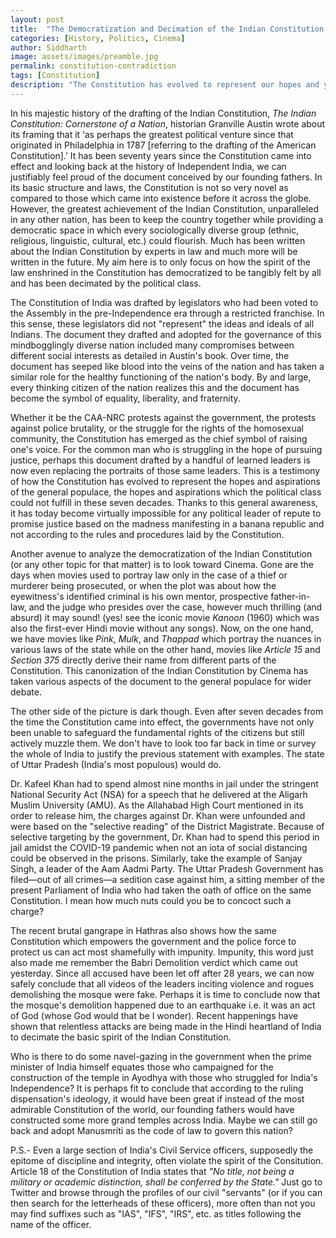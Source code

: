 ```yaml
---
layout: post
title:  "The Democratization and Decimation of the Indian Constitution: A Contradiction"
categories: [History, Politics, Cinema]
author: Siddharth
image: assets/images/preamble.jpg
permalink: constitution-contradiction
tags: [Constitution]
description: "The Constitution has evolved to represent our hopes and yet its spirit is being decimated."
---
```

In his majestic history of the drafting of the Indian Constitution, <i>The Indian Constitution: Cornerstone of a Nation</i>, historian Granville Austin wrote about its framing that it ‘as perhaps the greatest political venture since that originated in Philadelphia in 1787 [referring to the drafting of the American Constitution].’ It has been seventy years since the Constitution came into effect and looking back at the history of Independent India, we can justifiably feel proud of the document conceived by our founding fathers. In its basic structure and laws, the Constitution is not so very novel as compared to those which came into existence before it across the globe. However, the greatest achievement of the Indian Constitution, unparalleled in any other nation, has been to keep the country together while providing a democratic space in which every sociologically diverse group (ethnic, religious, linguistic, cultural, etc.) could flourish. Much has been written about the Indian Constitution by experts in law and much more will be written in the future. My aim here is to only focus on how the spirit of the law enshrined in the Constitution has democratized to be tangibly felt by all and has been decimated by the political class.

The Constitution of India was drafted by legislators who had been voted to the Assembly in the pre-Independence era through a restricted franchise. In this sense, these legislators did not "represent" the ideas and ideals of all Indians. The document they drafted and adopted for the governance of this mindbogglingly diverse nation included many compromises between different social interests as detailed in Austin's book. Over time, the document has seeped like blood into the veins of the nation and has taken a similar role for the healthy functioning of the nation's body. By and large, every thinking citizen of the nation realizes this and the document has become the symbol of equality, liberality, and fraternity.

Whether it be the CAA-NRC protests against the government, the protests against police brutality, or the struggle for the rights of the homosexual community, the Constitution has emerged as the chief symbol of raising one's voice. For the common man who is struggling in the hope of pursuing justice, perhaps this document drafted by a handful of learned leaders is now even replacing the portraits of those same leaders. This is a testimony of how the Constitution has evolved to represent the hopes and aspirations of the general populace, the hopes and aspirations which the political class could not fulfill in these seven decades. Thanks to this general awareness, it has today become virtually impossible for any political leader of repute to promise justice based on the madness manifesting in a banana republic and not according to the rules and procedures laid by the Constitution.

Another avenue to analyze the democratization of the Indian Constitution (or any other topic for that matter) is to look toward Cinema. Gone are the days when movies used to portray law only in the case of a thief or murderer being prosecuted, or when the plot was about how the eyewitness's identified criminal is his own mentor, prospective father-in-law, and the judge who presides over the case, however much thrilling (and absurd) it may sound! (yes! see the iconic movie <i>Kanoon</i> (1960) which was also the first-ever Hindi movie without any songs). Now, on the one hand, we have movies like <i>Pink</i>, <i>Mulk</i>, and <i>Thappad</i> which portray the nuances in various laws of the state while on the other hand, movies like <i>Article 15</i> and <i>Section 375</i> directly derive their name from different parts of the Constitution. This canonization of the Indian Constitution by Cinema has taken various aspects of the document to the general populace for wider debate.

The other side of the picture is dark though. Even after seven decades from the time the Constitution came into effect, the governments have not only been unable to safeguard the fundamental rights of the citizens but still actively muzzle them. We don't have to look too far back in time or survey the whole of India to justify the previous statement with examples. The state of Uttar Pradesh (India's most populous) would do.

Dr. Kafeel Khan had to spend almost nine months in jail under the stringent National Security Act (NSA) for a speech that he delivered at the Aligarh Muslim University (AMU). As the Allahabad High Court mentioned in its order to release him, the charges against Dr. Khan were unfounded and were based on the "selective reading" of the District Magistrate. Because of selective targeting by the government, Dr. Khan had to spend this period in jail amidst the COVID-19 pandemic when not an iota of social distancing could be observed in the prisons. Similarly, take the example of Sanjay Singh, a leader of the Aam Aadmi Party. The Uttar Pradesh Government has filed—out of all crimes—a sedition case against him, a sitting member of the present Parliament of India who had taken the oath of office on the same Constitution. I mean how much nuts could you be to concoct such a charge? 

The recent brutal gangrape in Hathras also shows how the same Constitution which empowers the government and the police force to protect us can act most shamefully with impunity. Impunity, this word just also made me remember the Babri Demolition verdict which came out yesterday. Since all accused have been let off after 28 years, we can now safely conclude that all videos of the leaders inciting violence and rogues demolishing the mosque were fake. Perhaps it is time to conclude now that the mosque's demolition happened due to an earthquake i.e. it was an act of God (whose God would that be I wonder). Recent happenings have shown that relentless attacks are being made in the Hindi heartland of India to decimate the basic spirit of the Indian Constitution.

Who is there to do some navel-gazing in the government when the prime minister of India himself equates those who campaigned for the construction of the temple in Ayodhya with those who struggled for India's Independence? It is perhaps fit to conclude that according to the ruling dispensation's ideology, it would have been great if instead of the most admirable Constitution of the world, our founding fathers would have constructed some more grand temples across India. Maybe we can still go back and adopt Manusmriti as the code of law to govern this nation?

P.S.- Even a large section of India's Civil Service officers, supposedly the epitome of discipline and integrity, often violate the spirit of the Consitution. Article 18 of the Constitution of India states that <i>"No title, not being a military or academic distinction, shall be conferred by the State."</i> Just go to Twitter and browse through the profiles of our civil "servants" (or if you can then search for the letterheads of these officers), more often than not you may find suffixes such as "IAS", "IFS", "IRS", etc. as titles following the name of the officer. 
